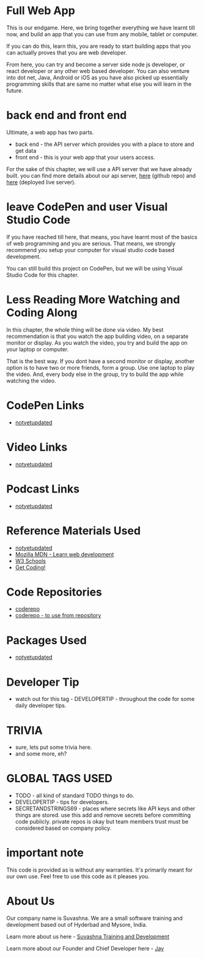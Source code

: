 # Full Web App

This is our endgame. Here, we bring together everything we have learnt till now, and build an app that you can use from any mobile, tablet or computer.

If you can do this, learn this, you are ready to start building apps that you can actually proves that you are web developer.

From here, you can try and become a server side node js developer, or react developer or any other web based developer. You can also venture into dot net, Java, Android or iOS as you have also picked up essentially programming skills that are same no matter what else you will learn in the future.

# back end and front end

Ultimate, a web app has two parts.

* back end - the API server which provides you with a place to store and get data 
* front end - this is your web app that your users access. 

For the sake of this chapter, we will use a API server that we have already built. you can find more details about our api server, [here](https://github.com/Jay-study-nildana/ProjectWTPublicRepos/tree/master/ProjectCRUD) (github repo) and [here](https://projectcrudwebapiserver.azurewebsites.net/) (deployed live server).

# leave CodePen and user Visual Studio Code

If you have reached till here, that means, you have learnt most of the basics of web programming and you are serious. That means, we strongly recommend you setup your computer for visual studio code based development. 

You can still build this project on CodePen, but we will be using Visual Studio Code for this chapter.

# Less Reading More Watching and Coding Along

In this chapter, the whole thing will be done via video. My best recommendation is that you watch the app building video, on a separate monitor or display. As you watch the video, you try and build the app on your laptop or computer. 

That is the best way. If you dont have a second monitor or display, another option is to have two or more friends, form a group. Use one laptop to play the video. And, every body else in the group, try to build the app while watching the video.

# CodePen Links

* [notyetupdated](Link)

# Video Links

* [notyetupdated](Link)

# Podcast Links

* [notyetupdated](Link)

# Reference Materials Used 

* [notyetupdated](Link)
* [Mozilla MDN - Learn web development](https://developer.mozilla.org/en-US/docs/Learn)
* [W3 Schools](https://www.w3schools.com)
* [Get Coding!](https://getcodingkids.com/missions/)

# Code Repositories

* [coderepo](https://github.com/Suvashna-Training-and-Development/Tutorials/tree/master/WebCode/foldername/)
* [coderepo - to use from repository](../WebCode/foldername/)

# Packages Used 

* [notyetupdated](Link)

# Developer Tip 

* watch out for this tag - DEVELOPERTIP - throughout the code for some daily developer tips.

# TRIVIA 

* sure, lets put some trivia here.
* and some more, eh?

# GLOBAL TAGS USED

* TODO - all kind of standard TODO things to do. 
* DEVELOPERTIP - tips for developers.
* SECRETANDSTRINGS69 - places where secrets like API keys and other things are stored. use this add and remove secrets before committing code publicly. private repos is okay but team members trust must be considered based on company policy. 

# important note 

This code is provided as is without any warranties. It's primarily meant for our own use. Feel free to use this code as it pleases you.

# About Us

Our company name is Suvashna. We are a small software training and development based out of Hyderbad and Mysore, India. 

Learn more about us here - [Suvashna Training and Development](https://suvashna.com)

Learn more about our Founder and Chief Developer here - [Jay](http://thechalakas.com)